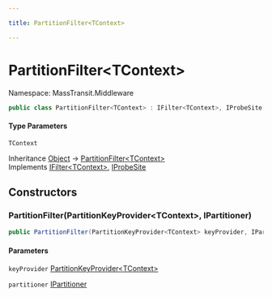```yaml
---

title: PartitionFilter<TContext>

---
```


# PartitionFilter\<TContext\>

Namespace: MassTransit.Middleware

```csharp
public class PartitionFilter<TContext> : IFilter<TContext>, IProbeSite
```

#### Type Parameters

`TContext`<br/>

Inheritance [Object](https://learn.microsoft.com/en-us/dotnet/api/system.object) → [PartitionFilter\<TContext\>](../masstransit-middleware/partitionfilter-1)<br/>
Implements [IFilter\<TContext\>](../../masstransit-abstractions/masstransit/ifilter-1), [IProbeSite](../../masstransit-abstractions/masstransit/iprobesite)

## Constructors

### **PartitionFilter(PartitionKeyProvider\<TContext\>, IPartitioner)**

```csharp
public PartitionFilter(PartitionKeyProvider<TContext> keyProvider, IPartitioner partitioner)
```

#### Parameters

`keyProvider` [PartitionKeyProvider\<TContext\>](../masstransit/partitionkeyprovider-1)<br/>

`partitioner` [IPartitioner](../masstransit/ipartitioner)<br/>
